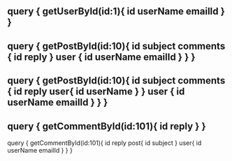 query {
  getUserById(id:1){
    id
    userName
    emailId
  }
}
---------------------------------------
query {
  getPostById(id:10){
    id
    subject
    comments {
      id
      reply
    }
    user {
      id
      userName
      emailId
    }
  }
}
------------------------------------------
query {
  getPostById(id:10){
    id
    subject
    comments {
      id
      reply
     user{
      id
      userName
     }
    }
    user {
      id
      userName
      emailId
    }
  }
}
-------------------------------

query {
  getCommentById(id:101){
    id
    reply
  }
}
--------------------------------
query {
  getCommentById(id:101){
    id
    reply
    post{
      id
      subject
    }
    user{
      id
      userName
      emailId
    }
  }
}

